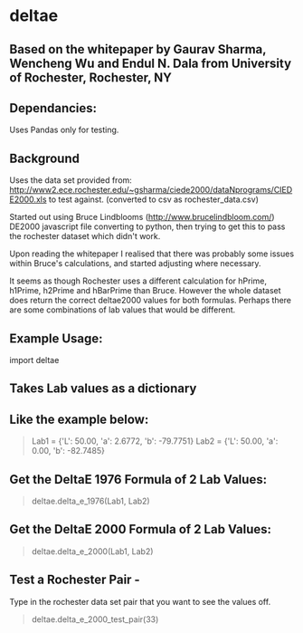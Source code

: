 # deltae

## Based on the whitepaper by Gaurav Sharma, Wencheng Wu and Endul N. Dala from University of Rochester, Rochester, NY

## Dependancies:
Uses Pandas only for testing.

## Background

Uses the data set provided from: http://www2.ece.rochester.edu/~gsharma/ciede2000/dataNprograms/CIEDE2000.xls to test against. (converted to csv as rochester_data.csv)

Started out using Bruce Lindblooms (http://www.brucelindbloom.com/) DE2000 javascript file converting to python, then trying to get this to pass the rochester dataset which didn't work. 

Upon reading the whitepaper I realised that there was probably some issues within Bruce's calculations, and started adjusting where necessary. 

It seems as though Rochester uses a different calculation for hPrime, h1Prime, h2Prime and hBarPrime than Bruce. However the whole dataset does return the correct deltae2000 values for both formulas. Perhaps there are some combinations of lab values that would be different.

## Example Usage:

import deltae

## Takes Lab values as a dictionary
## Like the example below:

> Lab1 = {'L': 50.00, 'a': 2.6772, 'b': -79.7751}
> Lab2 = {'L': 50.00, 'a': 0.00, 'b': -82.7485}

## Get the DeltaE 1976 Formula of 2 Lab Values:
> deltae.delta_e_1976(Lab1, Lab2)

## Get the DeltaE 2000 Formula of 2 Lab Values:
> deltae.delta_e_2000(Lab1, Lab2)

## Test a Rochester Pair -
Type in the rochester data set pair that you want to see the values off.
> deltae.delta_e_2000_test_pair(33)
